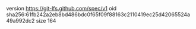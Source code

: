 version https://git-lfs.github.com/spec/v1
oid sha256:61fb242a2eb8bd486bdc0f65f09f88163c2110419ec25d42065524a49a992dc2
size 164

